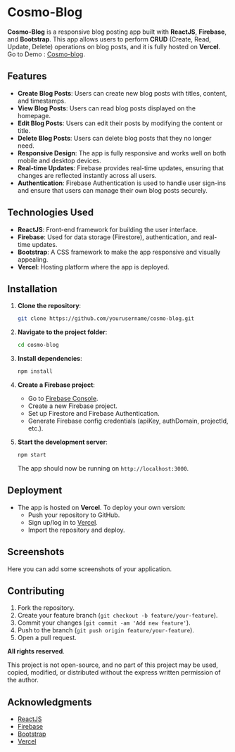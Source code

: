 # Cosmo-Blog

**Cosmo-Blog** is a responsive blog posting app built with **ReactJS**, **Firebase**, and **Bootstrap**. This app allows users to perform **CRUD** (Create, Read, Update, Delete) operations on blog posts, and it is fully hosted on **Vercel**.
Go to Demo : [Cosmo-blog]([(https://cosmoblog.vercel.app/)]).

## Features

- **Create Blog Posts**: Users can create new blog posts with titles, content, and timestamps.
- **View Blog Posts**: Users can read blog posts displayed on the homepage.
- **Edit Blog Posts**: Users can edit their posts by modifying the content or title.
- **Delete Blog Posts**: Users can delete blog posts that they no longer need.
- **Responsive Design**: The app is fully responsive and works well on both mobile and desktop devices.
- **Real-time Updates**: Firebase provides real-time updates, ensuring that changes are reflected instantly across all users.
- **Authentication**: Firebase Authentication is used to handle user sign-ins and ensure that users can manage their own blog posts securely.

## Technologies Used

- **ReactJS**: Front-end framework for building the user interface.
- **Firebase**: Used for data storage (Firestore), authentication, and real-time updates.
- **Bootstrap**: A CSS framework to make the app responsive and visually appealing.
- **Vercel**: Hosting platform where the app is deployed.

## Installation

1. **Clone the repository**:
    ```bash
    git clone https://github.com/yourusername/cosmo-blog.git
    ```

2. **Navigate to the project folder**:
    ```bash
    cd cosmo-blog
    ```

3. **Install dependencies**:
    ```bash
    npm install
    ```

4. **Create a Firebase project**:
    - Go to [Firebase Console](https://console.firebase.google.com/).
    - Create a new Firebase project.
    - Set up Firestore and Firebase Authentication.
    - Generate Firebase config credentials (apiKey, authDomain, projectId, etc.).

5. **Start the development server**:
    ```bash
    npm start
    ```

    The app should now be running on `http://localhost:3000`.

## Deployment

- The app is hosted on **Vercel**. To deploy your own version:
    - Push your repository to GitHub.
    - Sign up/log in to [Vercel](https://vercel.com/).
    - Import the repository and deploy.

## Screenshots

Here you can add some screenshots of your application.

## Contributing

1. Fork the repository.
2. Create your feature branch (`git checkout -b feature/your-feature`).
3. Commit your changes (`git commit -am 'Add new feature'`).
4. Push to the branch (`git push origin feature/your-feature`).
5. Open a pull request.

**All rights reserved**. 

This project is not open-source, and no part of this project may be used, copied, modified, or distributed without the express written permission of the author.

## Acknowledgments

- [ReactJS](https://reactjs.org/)
- [Firebase](https://firebase.google.com/)
- [Bootstrap](https://getbootstrap.com/)
- [Vercel](https://vercel.com/)
